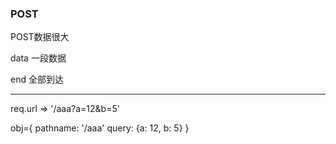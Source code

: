 ### POST
POST数据很大

data	一段数据

end	全部到达

---


req.url	=>	'/aaa?a=12&b=5'

obj={
	pathname: '/aaa'
	query: {a: 12, b: 5}
}
